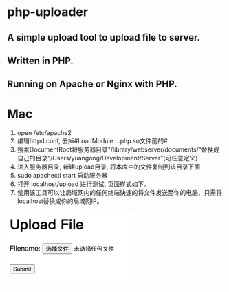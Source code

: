 # php-uploader

## A simple upload tool to upload file to server.
## Written in PHP.
## Running on Apache or Nginx with PHP.

# Mac
1. open /etc/apache2
2. 编辑httpd.conf, 去掉#LoadModule ...php.so文件前的#
3. 搜索DocumentRoot将服务器目录"/library/webserver/documents/"替换成自己的目录"/Users/yuangong/Development/Server"(可任意定义)
4. 进入服务器目录, 新建upload目录, 将本库中的文件复制到该目录下面
5. sudo apachectl start 启动服务器
6. 打开 localhost/upload 进行测试, 页面样式如下。
7. 使用该工具可以让局域网内的任何终端快速的将文件发送至你的电脑，只需将localhost替换成你的局域网IP。

![Example](https://raw.githubusercontent.com/dzstudio/php-uploader/master/example.png)
